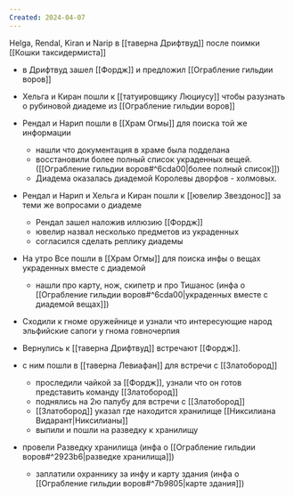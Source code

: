 ```yaml
---
Created: 2024-04-07
---
```

Helga, Rendal, Kiran и Narip в [[таверна Дрифтвуд]] после поимки [[Кошки таксидермиста]]

- в Дрифтвуд зашел [[Фордж]] и предложил [[Ограбление гильдии воров]]
- Хельга и Киран пошли к [[татуировщику Люциусу]] чтобы разузнать о рубиновой диадеме из [[Ограбление гильдии воров]]
- Рендал и Нарип пошли в [[Храм Огмы]] для поиска той же информации
	- нашли что документация в храме была подделана
	- восстановили более полный список украденных вещей.([[Ограбление гильдии воров#^6cda00|более полный список]])
	- Диадема оказалась диадемой Королевы дворфов - холмовых.
- Рендал и Нарип и Хельга и Киран пошли к [[ювелир Звездонос]] за теми же вопросами о диадеме
	- Рендал зашел наложив иллюзию [[Фордж]]
	- ювелир назвал несколько предметов из украденных
	- согласился сделать реплику диадемы

- На утро Все пошли в [[Храм Огмы]] для поиска инфы о вещах украденных вместе с диадемой
	- нашли про карту, нож, скипетр и про Тишанос (инфа о [[Ограбление гильдии воров#^6cda00|украденных вместе с диадемой вещах]])
- Сходили к гноме оружейнице и узнали что интересующие народ эльфийские сапоги у гнома говночерпия
- Вернулись к [[таверна Дрифтвуд]] встречают [[Фордж]].
- с ним пошли в [[таверна Левиафан]] для встречи с [[Златобород]]
	- проследили чайкой за [[Фордж]], узнали что он готов представить команду [[Златобород]]
	- поднялись на 2ю палубу для встречи с [[Златобород]]
	- [[Златобород]] указал где находится хранилище [[Никсилиана Видарант|Никсилианы]]
	- выпили и пошли на разведку к хранилищу
- провели Разведку хранилища  (инфа о [[Ограбление гильдии воров#^2923b6|разведке хранилища]])
	- заплатили охраннику за инфу и карту здания (инфа о [[Ограбление гильдии воров#^7b9805|карте здания]])
	
